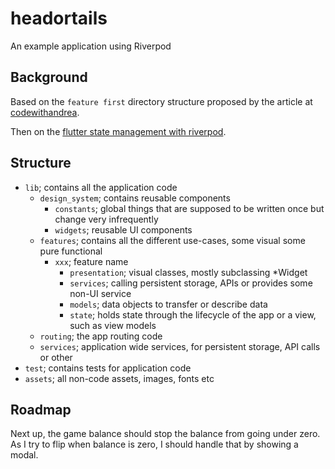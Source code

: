# headortails

An example application using Riverpod

## Background

Based on the `feature first` directory structure proposed by the article at [codewithandrea](https://codewithandrea.com/articles/flutter-project-structure).

Then on the [flutter state management with riverpod](https://codewithandrea.com/articles/flutter-state-management-riverpod/).

## Structure

- `lib`; contains all the application code
    - `design_system`; contains reusable components
        - `constants`; global things that are supposed to be written once but change very infrequently
        - `widgets`; reusable UI components
    - `features`; contains all the different use-cases, some visual some pure functional
        - `xxx`; feature name
            - `presentation`; visual classes, mostly subclassing *Widget
            - `services`; calling persistent storage, APIs or provides some non-UI service
            - `models`; data objects to transfer or describe data
            - `state`; holds state through the lifecycle of the app or a view, such as view models
    - `routing`; the app routing code
    - `services`; application wide services, for persistent storage, API calls or other
- `test`; contains tests for application code
- `assets`; all non-code assets, images, fonts etc

## Roadmap

Next up, the game balance should stop the balance from going under zero. As I try to flip when balance is zero, I should handle that by showing a modal.